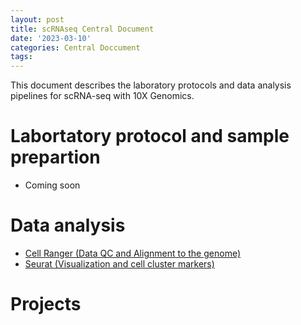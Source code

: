 ```yaml
---
layout: post
title: scRNAseq Central Document
date: '2023-03-10'
categories: Central Doccument
tags: 
---
```


This document describes the laboratory protocols and data analysis pipelines for scRNA-seq with 10X Genomics.

# Labortatory protocol and sample prepartion

* Coming soon

# Data analysis

* [Cell Ranger (Data QC and Alignment to the genome)](https://github.com/kevinhwong1/Mnemi_Phagocyte/blob/main/scripts/scRNAseq/1_CellRanger_scRNAseq.md)
* [Seurat (Visualization and cell cluster markers)](https://github.com/kevinhwong1/Mnemi_Phagocyte/blob/main/scripts/scRNAseq/2_Seurat.md)

# Projects
